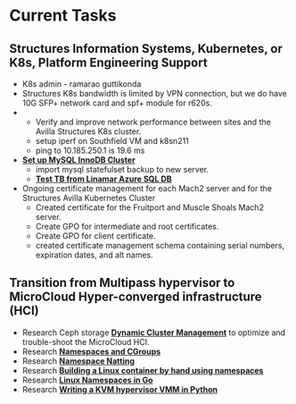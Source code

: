 # Current Tasks

## Structures Information Systems, Kubernetes, or K8s, Platform Engineering Support

- K8s admin - ramarao guttikonda
- Structures K8s bandwidth is limited by VPN connection, but we do have 10G SFP+ network card and spf+ module for r620s.
- - Verify and improve network performance between sites and the Avilla Structures K8s cluster.
  - setup iperf on Southfield VM and k8sn211
  - ping to 10.185.250.1 is 19.6 ms
- **[Set up MySQL InnoDB Cluster](https://medium.com/@aaxsh/mysql-innodb-cluster-bdba9af61b79#:~:text=InnoDB%20Cluster%20is%20a%20high%20availability%20solution,Master%20Server%20to%20the%20MySQL%20Workers%20Servers.)**
  - import mysql statefulset backup to new server.
  - **[Test TB from Linamar Azure SQL DB](../../Reporting3/prod/build_deploy_run/test-tb-sqldb.md)**
- Ongoing certificate management for each Mach2 server
and for the Structures Avilla Kubernetes Cluster
  - Created certificate for the Fruitport and Muscle Shoals Mach2 server.
  - Create GPO for intermediate and root certificates.
  - Create GPO for client certificate.
  - created certificate management schema containing serial numbers, expiration dates, and alt names.

## Transition from Multipass hypervisor to MicroCloud Hyper-converged infrastructure (HCI)

- Research Ceph storage **[Dynamic Cluster Management](../research/m_z/virtualization/storage/ceph/architecture.md#dynamic-cluster-management)** to optimize and trouble-shoot the MicroCloud HCI.
- Research **[Namespaces and CGroups](../research/m_z/virtualization/networking/namespaces/namespaces_cgroups.md)**
- Research **[Namespace Natting](../research/m_z/virtualization/networking/namespaces/veths/veths_and_namespaces.md#start-here)**
- Research **[Building a Linux container by hand using namespaces](../research/m_z/virtualization/networking/namespaces/building_containers/part1.md)**
- Research **[Linux Namespaces in Go](https://songrgg.github.io/programming/linux-namespace-part01-uts-pid/)**
- Research **[Writing a KVM hypervisor VMM in Python](../research/m_z/virtualization/hypervisor/kvm/writing_a_kvm_hypervisor_in_python/)**
